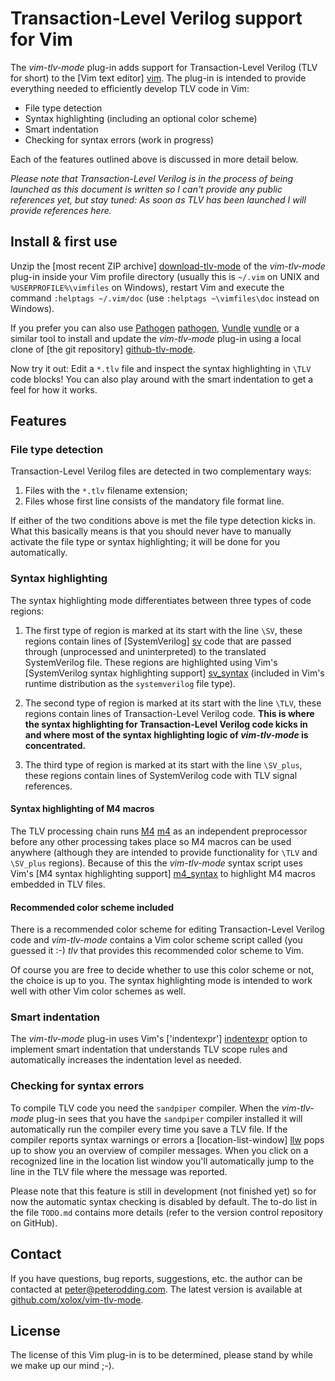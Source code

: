 # Transaction-Level Verilog support for Vim

The *vim-tlv-mode* plug-in adds support for Transaction-Level Verilog (TLV for
short) to the [Vim text editor] [vim]. The plug-in is intended to provide
everything needed to efficiently develop TLV code in Vim:

 * File type detection
 * Syntax highlighting (including an optional color scheme)
 * Smart indentation
 * Checking for syntax errors (work in progress)

Each of the features outlined above is discussed in more detail below.

*Please note that Transaction-Level Verilog is in the process of being launched
as this document is written so I can't provide any public references yet, but
stay tuned: As soon as TLV has been launched I will provide references here.*

## Install & first use

Unzip the [most recent ZIP archive] [download-tlv-mode] of the *vim-tlv-mode* plug-in inside your Vim profile directory (usually this is `~/.vim` on UNIX and `%USERPROFILE%\vimfiles` on Windows), restart Vim and execute the command `:helptags ~/.vim/doc` (use `:helptags ~\vimfiles\doc` instead on Windows).

If you prefer you can also use [Pathogen] [pathogen], [Vundle] [vundle] or a similar tool to install and update the *vim-tlv-mode* plug-in using a local clone of [the git repository] [github-tlv-mode].

Now try it out: Edit a `*.tlv` file and inspect the syntax highlighting in `\TLV` code blocks! You can also play around with the smart indentation to get a feel for how it works.

## Features

### File type detection

Transaction-Level Verilog files are detected in two complementary ways:

1. Files with the `*.tlv` filename extension;
2. Files whose first line consists of the mandatory file format line.

If either of the two conditions above is met the file type detection kicks in.
What this basically means is that you should never have to manually activate
the file type or syntax highlighting; it will be done for you automatically.

### Syntax highlighting

The syntax highlighting mode differentiates between three types of code regions:

1. The first type of region is marked at its start with the line `\SV`, these
   regions contain lines of [SystemVerilog] [sv] code that are passed through
   (unprocessed and uninterpreted) to the translated SystemVerilog file. These
   regions are highlighted using Vim's [SystemVerilog syntax highlighting
   support] [sv_syntax] (included in Vim's runtime distribution as the
   `systemverilog` file type).

2. The second type of region is marked at its start with the line `\TLV`, these
   regions contain lines of Transaction-Level Verilog code. **This is where the
   syntax highlighting for Transaction-Level Verilog code kicks in and where
   most of the syntax highlighting logic of *vim-tlv-mode* is concentrated.**

3. The third type of region is marked at its start with the line `\SV_plus`,
   these regions contain lines of SystemVerilog code with TLV signal
   references.

#### Syntax highlighting of M4 macros

The TLV processing chain runs [M4] [m4] as an independent preprocessor before
any other processing takes place so M4 macros can be used anywhere (although
they are intended to provide functionality for `\TLV` and `\SV_plus` regions).
Because of this the *vim-tlv-mode* syntax script uses Vim's [M4 syntax
highlighting support] [m4_syntax] to highlight M4 macros embedded in TLV files.

#### Recommended color scheme included

There is a recommended color scheme for editing Transaction-Level Verilog code
and *vim-tlv-mode* contains a Vim color scheme script called (you guessed it
:-) *tlv* that provides this recommended color scheme to Vim.

Of course you are free to decide whether to use this color scheme or not, the
choice is up to you. The syntax highlighting mode is intended to work well with
other Vim color schemes as well.

### Smart indentation

The *vim-tlv-mode* plug-in uses Vim's ['indentexpr'] [indentexpr] option to
implement smart indentation that understands TLV scope rules and automatically
increases the indentation level as needed.

### Checking for syntax errors

To compile TLV code you need the `sandpiper` compiler. When the *vim-tlv-mode*
plug-in sees that you have the `sandpiper` compiler installed it will
automatically run the compiler every time you save a TLV file. If the compiler
reports syntax warnings or errors a [location-list-window] [llw] pops up to
show you an overview of compiler messages. When you click on a recognized line
in the location list window you'll automatically jump to the line in the TLV
file where the message was reported.

Please note that this feature is still in development (not finished yet) so for
now the automatic syntax checking is disabled by default. The to-do list in the
file `TODO.md` contains more details (refer to the version control repository
on GitHub).

## Contact

If you have questions, bug reports, suggestions, etc. the author can be
contacted at <peter@peterodding.com>. The latest version is available at
[github.com/xolox/vim-tlv-mode](https://github.com/xolox/vim-tlv-mode).

## License

The license of this Vim plug-in is to be determined, please stand by while we
make up our mind ;-).


[download-tlv-mode]: http://peterodding.com/code/vim/downloads/tlv-mode.zip
[github-tlv-mode]: https://github.com/xolox/vim-tlv-mode
[indentexpr]: http://vimdoc.sourceforge.net/htmldoc/options.html#'indentexpr'
[llw]: http://vimdoc.sourceforge.net/htmldoc/quickfix.html#location-list-window
[m4]: http://en.wikipedia.org/wiki/M4_(computer_language)
[m4_syntax]: https://code.google.com/p/vim/source/browse/runtime/syntax/m4.vim
[pathogen]: http://www.vim.org/scripts/script.php?script_id=2332
[sv]: http://en.wikipedia.org/wiki/SystemVerilog
[sv_syntax]: https://code.google.com/p/vim/source/browse/runtime/syntax/systemverilog.vim
[vim]: http://www.vim.org/
[vundle]: https://github.com/gmarik/vundle
